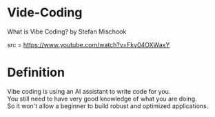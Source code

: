 # Vide-Coding
What is Vibe Coding? by Stefan Mischook

src = https://www.youtube.com/watch?v=Fky04OXWaxY

# Definition

Vibe coding is using an AI assistant to write code for you.  
You still need to have very good knowledge of what you are doing.  
So it won't allow a beginner to build robust and optimized applications.
